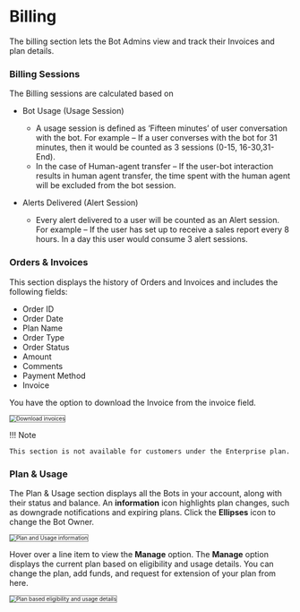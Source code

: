 # Billing

The billing section lets the Bot Admins view and track their Invoices and plan details.

### Billing Sessions

The Billing sessions are calculated based on

* Bot Usage (Usage Session)
    * A usage session is defined as ‘Fifteen minutes’ of user conversation with the bot. For example – If a user converses with the bot for 31 minutes, then it would be counted as 3 sessions (0-15, 16-30,31-End).
    * In the case of Human-agent transfer – If the user-bot interaction results in human agent transfer, the time spent with the human agent will be excluded from the bot session.

* Alerts Delivered (Alert Session)
    * Every alert delivered to a user will be counted as an Alert session. For example – If the user has set up to receive a sales report every 8 hours. In a day this user would consume 3 alert sessions.


### Orders & Invoices

This section displays the history of Orders and Invoices and includes the following fields:

* Order ID
* Order Date
* Plan Name
* Order Type
* Order Status
* Amount
* Comments
* Payment Method
* Invoice

You have the option to download the Invoice from the invoice field.

<img src="../images/billing-img1.png" alt="Download invoices" title="Download invoices" style="border: 1px solid gray;zoom:70%;"/>

!!! Note

    This section is not available for customers under the Enterprise plan.

### Plan & Usage

The Plan & Usage section displays all the Bots in your account, along with their status and balance.
An **information** icon highlights plan changes, such as downgrade notifications and expiring plans.
Click the **Ellipses** icon to change the Bot Owner.

<img src="../images/billing-img2.png" alt="Plan and Usage information" title="Plan and Usage information" style="border: 1px solid gray;zoom:70%;"/>

Hover over a line item to view the **Manage** option.
The **Manage** option displays the current plan based on eligibility and usage details. You can change the plan, add funds, and request for extension of your plan from here.

<img src="../images/billing-img3.png" alt="Plan based eligibility and usage details" title="Plan based eligibility and usage details" style="border: 1px solid gray;zoom:70%;"/>
